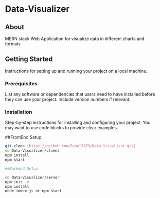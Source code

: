 # Data-Visualizer

## About
MERN stack Web Application for visualize data in different charts and formats

## Getting Started

Instructions for setting up and running your project on a local machine.

### Prerequisites

List any software or dependencies that users need to have installed before they can use your project. Include version numbers if relevant.

### Installation

Step-by-step instructions for installing and configuring your project. You may want to use code blocks to provide clear examples.

##FrontEnd Setup

```bash
git clone [https://github.com/Rahul7879/Data-Visualizer.git]
cd Data-Visualizer/client
npm install
npm start

##Backend Setup

cd Data-Visualizer/server
npm init -y
npm install
node index.js or npm start
